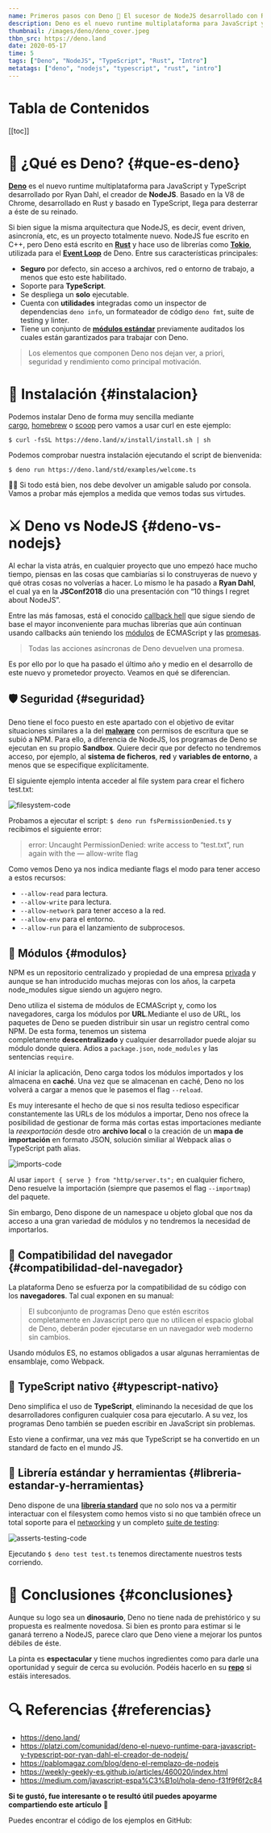 ```yaml
---
name: Primeros pasos con Deno 🦕 El sucesor de NodeJS desarrollado con Rust y TypeScript
description: Deno es el nuevo runtime multiplataforma para JavaScript y TypeScript desarrollado por Ryan Dahl, el creador de NodeJS. Basado en la V8 de Chrome, desarrollado en Rust y basado en TypeScript, llega para desterrar a éste de su reinado.
thumbnail: /images/deno/deno_cover.jpeg
thbn_src: https://deno.land
date: 2020-05-17
time: 5
tags: ["Deno", "NodeJS", "TypeScript", "Rust", "Intro"]
metatags: ["deno", "nodejs", "typescript", "rust", "intro"]
---
```


<h1>Tabla de Contenidos</h1>

[[toc]]

<Separator/>

# 🤔 ¿Qué es Deno? {#que-es-deno}

**[Deno](https://deno.land/)** es el nuevo runtime multiplataforma para JavaScript y TypeScript desarrollado por Ryan Dahl, el creador de **NodeJS**. Basado en la V8 de Chrome, desarrollado en Rust y basado en TypeScript, llega para desterrar a éste de su reinado.

Si bien sigue la misma arquitectura que NodeJS, es decir, event driven, asincronía, etc, es un proyecto totalmente nuevo. NodeJS fue escrito en C++, pero Deno está escrito en **[Rust](https://www.rust-lang.org/)** y hace uso de librerías como **[Tokio](https://github.com/tokio-rs/tokio)**, utilizada para el **[Event Loop](https://nodejs.org/uk/docs/guides/event-loop-timers-and-nexttick/)** de Deno. Entre sus características principales:

- **Seguro** por defecto, sin acceso a archivos, red o entorno de trabajo, a menos que esto este habilitado.
- Soporte para **TypeScript**.
- Se despliega un **solo** ejecutable.
- Cuenta con **utilidades** integradas como un inspector de dependencias `deno info`, un formateador de código `deno fmt`, suite de testing y linter.
- Tiene un conjunto de **[módulos estándar](https://deno.land/std)** previamente auditados los cuales están garantizados para trabajar con Deno.

> Los elementos que componen Deno nos dejan ver, a priori, seguridad y rendimiento como principal motivación.

<Separator/>

# 🔌 Instalación {#instalacion}

Podemos instalar Deno de forma muy sencilla mediante [cargo](https://doc.rust-lang.org/cargo/), [homebrew](https://formulae.brew.sh/formula/deno) o [scoop](https://scoop.sh/) pero vamos a usar curl en este ejemplo:

`$ curl -fsSL https://deno.land/x/install/install.sh | sh`

Podemos comprobar nuestra instalación ejecutando el script de bienvenida:

`$ deno run https://deno.land/std/examples/welcome.ts`

👋🏻 Si todo está bien, nos debe devolver un amigable saludo por consola. Vamos a probar más ejemplos a medida que vemos todas sus virtudes.

<Separator/>

# ⚔️ Deno vs NodeJS {#deno-vs-nodejs}

Al echar la vista atrás, en cualquier proyecto que uno empezó hace mucho tiempo, piensas en las cosas que cambiarías si lo construyeras de nuevo y qué otras cosas no volverías a hacer. Lo mismo le ha pasado a **Ryan Dahl**, el cual ya en la **JSConf2018** dio una presentación con “10 things I regret about NodeJS”.

 <YouTube src="M3BM9TB-8yA" />

Entre las más famosas, está el conocido [callback hell](http://callbackhell.com/) que sigue siendo de base el mayor inconveniente para muchas librerías que aún continuan usando callbacks aún teniendo los [módulos](https://developer.mozilla.org/es/docs/Web/JavaScript/Referencia/Sentencias/import) de ECMAScript y las [promesas](https://developer.mozilla.org/es/docs/Web/JavaScript/Referencia/Objetos_globales/Promise).

> Todas las acciones asíncronas de Deno devuelven una promesa.

Es por ello por lo que ha pasado el último año y medio en el desarrollo de este nuevo y prometedor proyecto. Veamos en qué se diferencian.

<Separator/>

## 🛡 Seguridad {#seguridad}

Deno tiene el foco puesto en este apartado con el objetivo de evitar situaciones similares a la del **[malware](https://blog.npmjs.org/post/163723642530/crossenv-malware-on-the-npm-registry)** con permisos de escritura que se subió a NPM. Para ello, a diferencia de NodeJS, los programas de Deno se ejecutan en su propio **Sandbox**. Quiere decir que por defecto no tendremos acceso, por ejemplo, al **sistema de ficheros**, **red** y **variables de entorno**, a menos que se especifique explícitamente.

El siguiente ejemplo intenta acceder al file system para crear el fichero test.txt:

![filesystem-code](/images/deno/filesystem-code.png "filesystem-code")

Probamos a ejecutar el script: `$ deno run fsPermissionDenied.ts` y recibimos el siguiente error:

> error: Uncaught PermissionDenied: write access to “test.txt”, run again with the — allow-write flag
> 

Como vemos Deno ya nos indica mediante flags el modo para tener acceso a estos recursos:

- `--allow-read` para lectura.
- `--allow-write` para lectura.
- `--allow-network` para tener acceso a la red.
- `--allow-env` para el entorno.
- `--allow-run` para el lanzamiento de subprocesos.

<Separator/>

## 🧱 Módulos {#modulos}

NPM es un repositorio centralizado y propiedad de una empresa [privada](http://joyent.com/) y aunque se han introducido muchas mejoras con los años, la carpeta node_modules sigue siendo un agujero negro.

Deno utiliza el sistema de módulos de ECMAScript y, como los navegadores, carga los módulos por **URL**.Mediante el uso de URL, los paquetes de Deno se pueden distribuir sin usar un registro central como NPM. De esta forma, tenemos un sistema completamente **descentralizado** y cualquier desarrollador puede alojar su módulo donde quiera. Adios a `package.json`, `node_modules` y las sentencias `require`.

Al iniciar la aplicación, Deno carga todos los módulos importados y los almacena en **caché**. Una vez que se almacenan en caché, Deno no los volverá a cargar a menos que le pasemos el flag `--reload`.

Es muy interesante el hecho de que si nos resulta tedioso especificar constantemente las URLs de los módulos a importar, Deno nos ofrece la posibilidad de gestionar de forma más cortas estas importaciones mediante la *reexportación* desde otro **archivo local** o la creación de un **mapa de importación** en formato JSON, solución similiar al Webpack alias o TypeScript path alias.

![imports-code](/images/deno/imports-code.png "imports-code")

Al usar `import { serve } from "http/server.ts";` en cualquier fichero, Deno resuelve la importación (siempre que pasemos el flag `--importmap`) del paquete.

Sin embargo, Deno dispone de un namespace u objeto global que nos da acceso a una gran variedad de módulos y no tendremos la necesidad de importarlos.

<Separator/>

## 🤝 Compatibilidad del navegador {#compatibilidad-del-navegador}

La plataforma Deno se esfuerza por la compatibilidad de su código con los **navegadores**. Tal cual exponen en su manual:

> El subconjunto de programas Deno que estén escritos completamente en Javascript pero que no utilicen el espacio global de Deno, deberán poder ejecutarse en un navegador web moderno sin cambios.
> 

Usando módulos ES, no estamos obligados a usar algunas herramientas de ensamblaje, como Webpack.

<Separator/>

## 🧬 TypeScript nativo {#typescript-nativo}

Deno simplifica el uso de **TypeScript**, eliminando la necesidad de que los desarrolladores configuren cualquier cosa para ejecutarlo. A su vez, los programas Deno también se pueden escribir en JavaScript sin problemas.

Esto viene a confirmar, una vez más que TypeScript se ha convertido en un standard de facto en el mundo JS.

<Separator/>

## 🧰 Librería estándar y herramientas {#libreria-estandar-y-herramientas}

Deno dispone de una **[librería standard](https://deno.land/std/)** que no solo nos va a permitir interactuar con el filesystem como hemos visto si no que también ofrece un total soporte para el [networking](https://deno.land/std/http/) y un completo [suite de testing](https://deno.land/std/testing):

![asserts-testing-code](/images/deno/asserts-testing-code.png "asserts-testing-code")

Ejecutando `$ deno test test.ts` tenemos directamente nuestros tests corriendo.

<Separator/>

# 🎉 Conclusiones {#conclusiones}

Aunque su logo sea un **dinosaurio**, Deno no tiene nada de prehistórico y su propuesta es realmente novedosa. Si bien es pronto para estimar si le ganará terreno a NodeJS, parece claro que Deno viene a mejorar los puntos débiles de éste.

La pinta es **espectacular** y tiene muchos ingredientes como para darle una oportunidad y seguir de cerca su evolución. Podéis hacerlo en su **[repo](https://github.com/denoland/deno)** si estáis interesados.

<Separator/>

# 🔍 Referencias {#referencias}

- https://deno.land/
- https://platzi.com/comunidad/deno-el-nuevo-runtime-para-javascript-y-typescript-por-ryan-dahl-el-creador-de-nodejs/
- https://pablomagaz.com/blog/deno-el-remplazo-de-nodejs
- https://weekly-geekly-es.github.io/articles/460020/index.html
- https://medium.com/javascript-espa%C3%B1ol/hola-deno-f31f9f6f2c84

<Separator/>

**Si te gustó, fue interesante o te resultó útil puedes apoyarme compartiendo este artículo** 🙂

Puedes encontrar el código de los ejemplos en GitHub:

<!-- <LinkPreview url="https://github.com/ManuRua/deno-intro" /> -->
